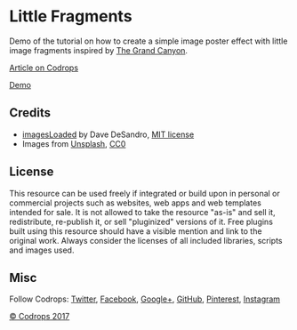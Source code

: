 # Little Fragments

Demo of the tutorial on how to create a simple image poster effect with little image fragments inspired by [The Grand Canyon](http://monstersareafraid.tumblr.com/post/115142712223/the-grand-canyon).

[Article on Codrops](https://tympanus.net/codrops/?p=29649)

[Demo](https://tympanus.net/Development/LittleFragments/)

## Credits

- [imagesLoaded](http://imagesloaded.desandro.com/) by Dave DeSandro, [MIT license](http://desandro.mit-license.org/)
- Images from [Unsplash](http://unsplash.com), [CC0](http://creativecommons.org/publicdomain/zero/1.0/)

## License
This resource can be used freely if integrated or build upon in personal or commercial projects such as websites, web apps and web templates intended for sale. It is not allowed to take the resource "as-is" and sell it, redistribute, re-publish it, or sell "pluginized" versions of it. Free plugins built using this resource should have a visible mention and link to the original work. Always consider the licenses of all included libraries, scripts and images used.

## Misc

Follow Codrops: [Twitter](http://www.twitter.com/codrops), [Facebook](http://www.facebook.com/codrops), [Google+](https://plus.google.com/101095823814290637419), [GitHub](https://github.com/codrops), [Pinterest](http://www.pinterest.com/codrops/), [Instagram](https://www.instagram.com/codropsss/)


[© Codrops 2017](http://www.codrops.com)





